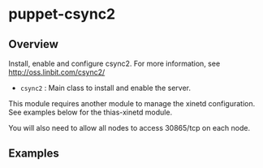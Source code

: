 # puppet-csync2

## Overview

Install, enable and configure csync2. For more information, see
http://oss.linbit.com/csync2/

* `csync2` : Main class to install and enable the server.

This module requires another module to manage the xinetd configuration. See
examples below for the thias-xinetd module.

You will also need to allow all nodes to access 30865/tcp on each node.

## Examples

